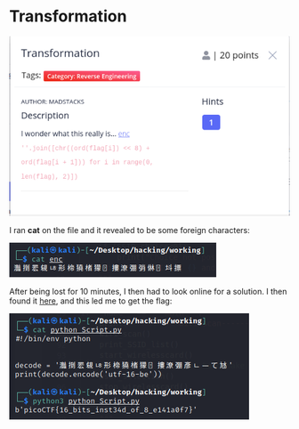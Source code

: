 # Transformation

![](../../.gitbook/assets/image%20%2858%29.png)

I ran **cat** on the file and it revealed to be some foreign characters:

![](../../.gitbook/assets/image%20%2871%29.png)

After being lost for 10 minutes, I then had to look online for a solution. I then found it [here](https://github.com/xnomas/PicoCTF-2021-Writeups/blob/main/Transformation/README.md), and this led me to get the flag:

![](../../.gitbook/assets/image%20%2859%29.png)

